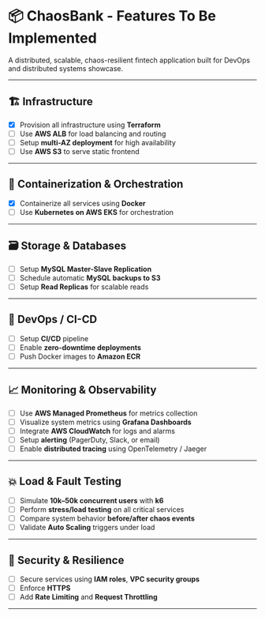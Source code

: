 # 📦 ChaosBank - Features To Be Implemented

A distributed, scalable, chaos-resilient fintech application built for DevOps and distributed systems showcase.

---

## 🏗️ Infrastructure

- [x] Provision all infrastructure using **Terraform**
- [ ] Use **AWS ALB** for load balancing and routing
- [ ] Setup **multi-AZ deployment** for high availability
- [ ] Use **AWS S3** to serve static frontend

---

## 🧱 Containerization & Orchestration

- [x] Containerize all services using **Docker**
- [ ] Use **Kubernetes on AWS EKS** for orchestration

---

## 🗃️ Storage & Databases

- [ ] Setup **MySQL Master-Slave Replication**
- [ ] Schedule automatic **MySQL backups to S3**
- [ ] Setup **Read Replicas** for scalable reads

---

## 🔄 DevOps / CI-CD

- [ ] Setup **CI/CD** pipeline
- [ ] Enable **zero-downtime deployments**
- [ ] Push Docker images to **Amazon ECR**

---

## 📈 Monitoring & Observability

- [ ] Use **AWS Managed Prometheus** for metrics collection
- [ ] Visualize system metrics using **Grafana Dashboards**
- [ ] Integrate **AWS CloudWatch** for logs and alarms
- [ ] Setup **alerting** (PagerDuty, Slack, or email)
- [ ] Enable **distributed tracing** using OpenTelemetry / Jaeger

---

## 💥 Load & Fault Testing

- [ ] Simulate **10k–50k concurrent users** with **k6**
- [ ] Perform **stress/load testing** on all critical services
- [ ] Compare system behavior **before/after chaos events**
- [ ] Validate **Auto Scaling** triggers under load

---

## 🔐 Security & Resilience

- [ ] Secure services using **IAM roles**, **VPC security groups**
- [ ] Enforce **HTTPS**
- [ ] Add **Rate Limiting** and **Request Throttling**

---
